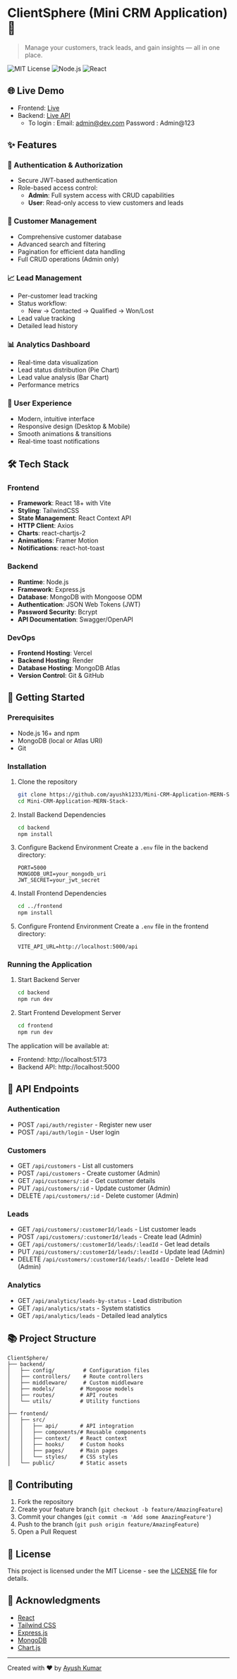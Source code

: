 # ClientSphere (Mini CRM Application) 🚀

> Manage your customers, track leads, and gain insights — all in one place.

![MIT License](https://img.shields.io/badge/License-MIT-green.svg)
![Node.js](https://img.shields.io/badge/Node.js-v16+-green.svg)
![React](https://img.shields.io/badge/React-v18+-blue.svg)

## 🌐 Live Demo

- Frontend: [Live](https://mini-crm-application-mern-stack.vercel.app/)
- Backend: [Live API](https://mini-crm-backend-1obf.onrender.com)
  - To login : Email: admin@dev.com  Password : Admin@123
## ✨ Features

### 🔐 Authentication & Authorization
- Secure JWT-based authentication
- Role-based access control:
  - **Admin**: Full system access with CRUD capabilities
  - **User**: Read-only access to view customers and leads

### 👥 Customer Management
- Comprehensive customer database
- Advanced search and filtering
- Pagination for efficient data handling
- Full CRUD operations (Admin only)

### 📈 Lead Management
- Per-customer lead tracking
- Status workflow:
  - New → Contacted → Qualified → Won/Lost
- Lead value tracking
- Detailed lead history

### 📊 Analytics Dashboard
- Real-time data visualization
- Lead status distribution (Pie Chart)
- Lead value analysis (Bar Chart)
- Performance metrics

### 🎯 User Experience
- Modern, intuitive interface
- Responsive design (Desktop & Mobile)
- Smooth animations & transitions
- Real-time toast notifications

## 🛠️ Tech Stack

### Frontend
- **Framework**: React 18+ with Vite
- **Styling**: TailwindCSS
- **State Management**: React Context API
- **HTTP Client**: Axios
- **Charts**: react-chartjs-2
- **Animations**: Framer Motion
- **Notifications**: react-hot-toast

### Backend
- **Runtime**: Node.js
- **Framework**: Express.js
- **Database**: MongoDB with Mongoose ODM
- **Authentication**: JSON Web Tokens (JWT)
- **Password Security**: Bcrypt
- **API Documentation**: Swagger/OpenAPI

### DevOps
- **Frontend Hosting**: Vercel
- **Backend Hosting**: Render
- **Database Hosting**: MongoDB Atlas
- **Version Control**: Git & GitHub

## 🚀 Getting Started

### Prerequisites
- Node.js 16+ and npm
- MongoDB (local or Atlas URI)
- Git

### Installation

1. Clone the repository
   ```bash
   git clone https://github.com/ayushk1233/Mini-CRM-Application-MERN-Stack-.git
   cd Mini-CRM-Application-MERN-Stack-
   ```

2. Install Backend Dependencies
   ```bash
   cd backend
   npm install
   ```

3. Configure Backend Environment
   Create a `.env` file in the backend directory:
   ```env
   PORT=5000
   MONGODB_URI=your_mongodb_uri
   JWT_SECRET=your_jwt_secret
   ```

4. Install Frontend Dependencies
   ```bash
   cd ../frontend
   npm install
   ```

5. Configure Frontend Environment
   Create a `.env` file in the frontend directory:
   ```env
   VITE_API_URL=http://localhost:5000/api
   ```

### Running the Application

1. Start Backend Server
   ```bash
   cd backend
   npm run dev
   ```

2. Start Frontend Development Server
   ```bash
   cd frontend
   npm run dev
   ```

The application will be available at:
- Frontend: http://localhost:5173
- Backend API: http://localhost:5000

## 📱 API Endpoints

### Authentication
- POST `/api/auth/register` - Register new user
- POST `/api/auth/login` - User login

### Customers
- GET `/api/customers` - List all customers
- POST `/api/customers` - Create customer (Admin)
- GET `/api/customers/:id` - Get customer details
- PUT `/api/customers/:id` - Update customer (Admin)
- DELETE `/api/customers/:id` - Delete customer (Admin)

### Leads
- GET `/api/customers/:customerId/leads` - List customer leads
- POST `/api/customers/:customerId/leads` - Create lead (Admin)
- GET `/api/customers/:customerId/leads/:leadId` - Get lead details
- PUT `/api/customers/:customerId/leads/:leadId` - Update lead (Admin)
- DELETE `/api/customers/:customerId/leads/:leadId` - Delete lead (Admin)

### Analytics
- GET `/api/analytics/leads-by-status` - Lead distribution
- GET `/api/analytics/stats` - System statistics
- GET `/api/analytics/leads` - Detailed lead analytics

## 📚 Project Structure

```
ClientSphere/
├── backend/
│   ├── config/         # Configuration files
│   ├── controllers/    # Route controllers
│   ├── middleware/     # Custom middleware
│   ├── models/        # Mongoose models
│   ├── routes/        # API routes
│   └── utils/         # Utility functions
│
├── frontend/
│   ├── src/
│   │   ├── api/       # API integration
│   │   ├── components/# Reusable components
│   │   ├── context/   # React context
│   │   ├── hooks/     # Custom hooks
│   │   ├── pages/     # Main pages
│   │   └── styles/    # CSS styles
│   └── public/        # Static assets
```

## 🤝 Contributing

1. Fork the repository
2. Create your feature branch (`git checkout -b feature/AmazingFeature`)
3. Commit your changes (`git commit -m 'Add some AmazingFeature'`)
4. Push to the branch (`git push origin feature/AmazingFeature`)
5. Open a Pull Request

## 📄 License

This project is licensed under the MIT License - see the [LICENSE](LICENSE) file for details.

## 🙏 Acknowledgments

- [React](https://reactjs.org/)
- [Tailwind CSS](https://tailwindcss.com/)
- [Express.js](https://expressjs.com/)
- [MongoDB](https://www.mongodb.com/)
- [Chart.js](https://www.chartjs.org/)

---

Created with ❤️ by [Ayush Kumar](https://github.com/ayushk1233)
